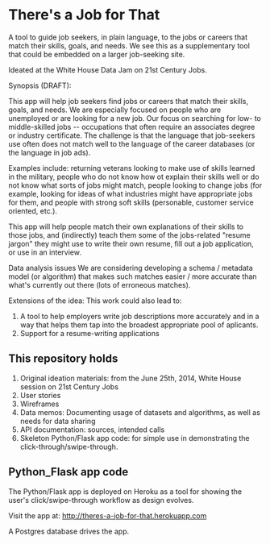 There's a Job for That
======================

A tool to guide job seekers, in plain language, to the jobs or careers that match their skills, goals, and needs. We see this as a supplementary tool that could be embedded on a larger job-seeking site.

Ideated at the White House Data Jam on 21st Century Jobs.

Synopsis (DRAFT):


This app will help job seekers find jobs or careers that match their skills, goals, and needs. We are especially focused on people who are unemployed or are looking for a new job. Our focus on searching for low- to middle-skilled jobs -- occupations that often require an associates degree or industry certificate. The challenge is that the language that job-seekers use often does not match well to the language of the career databases (or the language in job ads). 

Examples include: returning veterans looking to make use of skills learned in the military, people who do not know how ot explain their skills well or do not know what sorts of jobs might match, people looking to change jobs (for example, looking for ideas of what industries might have appropriate jobs for them, and people with strong soft skills (personable, customer service oriented, etc.).

This app will help people match their own explanations of their skills to those jobs, and (indirectly) teach them some of the jobs-related "resume jargon" they might use to write their own resume, fill out a job application, or use in an interview. 

Data analysis issues
We are considering developing a schema / metadata model (or algorithm) that makes such matches easier / more accurate than what's currently out there (lots of erroneous matches).

Extensions of the idea:
This work could also lead to:
1. A tool to help employers write job descriptions more accurately and in a way that helps them tap into the broadest appropriate pool of aplicants. 
2. Support for a resume-writing applications





This repository holds
---------------------

1. Original ideation materials: from the June 25th, 2014, White House session on 21st Century Jobs
2. User stories
3. Wireframes
4. Data memos: Documenting usage of datasets and algorithms, as well as needs for data sharing
5. API documentation: sources, intended calls
6. Skeleton Python/Flask app code: for simple use in demonstrating the click-through/swipe-through.




Python_Flask app code
---------------------
The Python/Flask app is deployed on Heroku as a tool for showing the user's click/swipe-through workflow as design evolves.

Visit the app at: 
http://theres-a-job-for-that.herokuapp.com

A Postgres database drives the app.
